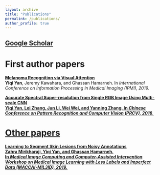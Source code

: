 ```yaml
---
layout: archive
title: "Publications"
permalink: /publications/
author_profile: true
---
```


## [Google Scholar](https://scholar.google.com/citations?user=RjhO748AAAAJ&hl=en)  

First author papers  
======

[<b><u>Melanoma Recognition via Visual Attention</u></b>](https://saoyan.github.io/publications/IPMI2019) <br>
<b>Yiqi Yan</b>, Jeremy Kawahara, and Ghassan Hamarneh.
In <i>International Conference on Information Processing in Medical Imaging (IPMI), 2019.</i>  

[<b><u>Accurate Spectral Super-resolution from Single RGB Image Using Multi-scale CNN<b><u>](https://saoyan.github.io/publications/PRCV2018) <br>
<b>Yiqi Yan</b>, Lei Zhang, Jun Li, Wei Wei, and Yanning Zhang.
In <i>Chinese Conference on Pattern Recognition and Computer Vision (PRCV), 2018.</i>  

Other papers  
======
<b>Learning to Segment Skin Lesions from Noisy Annotations</b> <br>
Zahra Mirikharaji, <b>Yiqi Yan</b>, and Ghassan Hamarneh.  
In <i>Medical Image Computing and Computer-Assisted Intervention Workshop on Medical Image Learning with Less Labels and Imperfect Data (MACCAI-MIL3ID), 2019.</i>  